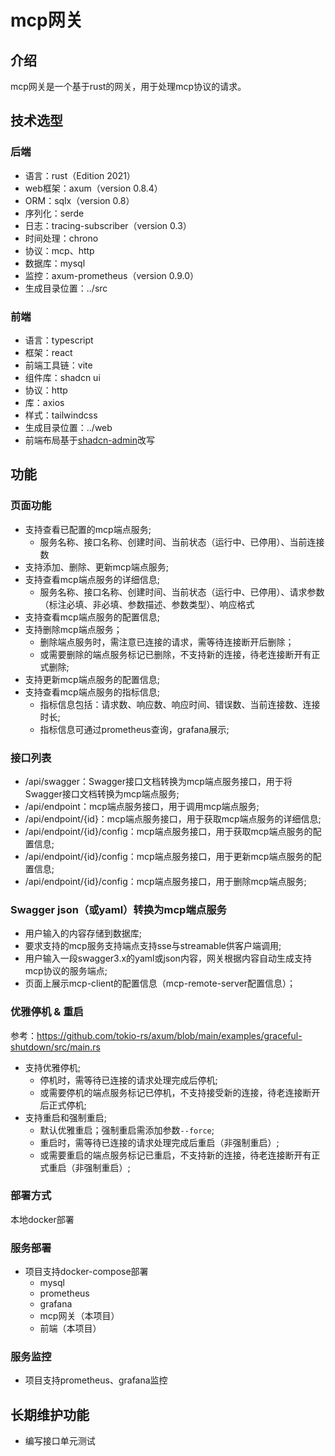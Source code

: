 # mcp网关
## 介绍
mcp网关是一个基于rust的网关，用于处理mcp协议的请求。

## 技术选型
### 后端
 - 语言：rust（Edition 2021）
 - web框架：axum（version 0.8.4）
 - ORM：sqlx（version 0.8）
 - 序列化：serde
 - 日志：tracing-subscriber（version 0.3）
 - 时间处理：chrono
 - 协议：mcp、http
 - 数据库：mysql
 - 监控：axum-prometheus（version 0.9.0）
 - 生成目录位置：../src

### 前端
 - 语言：typescript
 - 框架：react
 - 前端工具链：vite
 - 组件库：shadcn ui
 - 协议：http
 - 库：axios
 - 样式：tailwindcss
 - 生成目录位置：../web
 - 前端布局基于[shadcn-admin](https://github.com/satnaing/shadcn-admin)改写

## 功能

### 页面功能
* 支持查看已配置的mcp端点服务;
    * 服务名称、接口名称、创建时间、当前状态（运行中、已停用）、当前连接数
* 支持添加、删除、更新mcp端点服务;
* 支持查看mcp端点服务的详细信息;
    * 服务名称、接口名称、创建时间、当前状态（运行中、已停用）、请求参数（标注必填、非必填、参数描述、参数类型）、响应格式
* 支持查看mcp端点服务的配置信息;
* 支持删除mcp端点服务；
    * 删除端点服务时，需注意已连接的请求，需等待连接断开后删除；
    * 或需要删除的端点服务标记已删除，不支持新的连接，待老连接断开有正式删除;
* 支持更新mcp端点服务的配置信息;
* 支持查看mcp端点服务的指标信息;
    * 指标信息包括：请求数、响应数、响应时间、错误数、当前连接数、连接时长;
    * 指标信息可通过prometheus查询，grafana展示;

### 接口列表
- /api/swagger：Swagger接口文档转换为mcp端点服务接口，用于将Swagger接口文档转换为mcp端点服务;
- /api/endpoint：mcp端点服务接口，用于调用mcp端点服务;
- /api/endpoint/{id}：mcp端点服务接口，用于获取mcp端点服务的详细信息;
- /api/endpoint/{id}/config：mcp端点服务接口，用于获取mcp端点服务的配置信息;
- /api/endpoint/{id}/config：mcp端点服务接口，用于更新mcp端点服务的配置信息;
- /api/endpoint/{id}/config：mcp端点服务接口，用于删除mcp端点服务;

### Swagger json（或yaml）转换为mcp端点服务
- 用户输入的内容存储到数据库;
- 要求支持的mcp服务支持端点支持sse与streamable供客户端调用;
- 用户输入一段swagger3.x的yaml或json内容，网关根据内容自动生成支持mcp协议的服务端点;
- 页面上展示mcp-client的配置信息（mcp-remote-server配置信息）；

### 优雅停机 & 重启
参考：https://github.com/tokio-rs/axum/blob/main/examples/graceful-shutdown/src/main.rs

* 支持优雅停机;
    * 停机时，需等待已连接的请求处理完成后停机;
    * 或需要停机的端点服务标记已停机，不支持接受新的连接，待老连接断开后正式停机;
* 支持重启和强制重启;
    * 默认优雅重启；强制重启需添加参数`--force`;
    * 重启时，需等待已连接的请求处理完成后重启（非强制重启）;
    * 或需要重启的端点服务标记已重启，不支持新的连接，待老连接断开有正式重启（非强制重启）;

### 部署方式
本地docker部署

### 服务部署
- 项目支持docker-compose部署
    * mysql
    * prometheus
    * grafana
    * mcp网关（本项目）
    * 前端（本项目）

### 服务监控
- 项目支持prometheus、grafana监控

## 长期维护功能
* 编写接口单元测试